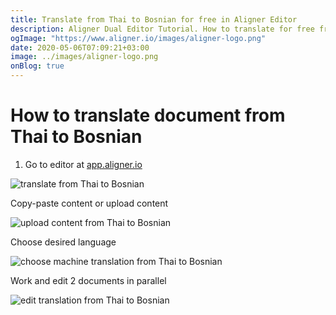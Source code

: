```yaml
---
title: Translate from Thai to Bosnian for free in Aligner Editor
description: Aligner Dual Editor Tutorial. How to translate for free from Thai to Bosnian. Aligner is multilingual document management platform. 
ogImage: "https://www.aligner.io/images/aligner-logo.png"
date: 2020-05-06T07:09:21+03:00
image: ../images/aligner-logo.png
onBlog: true
---
```


# How to translate document from Thai to Bosnian

1. Go to editor at [app.aligner.io](https://app.aligner.io "Aligner App web page")

![translate from Thai to Bosnian](../aligner-blank-editor.png "translate from Thai to Bosnian")

Copy-paste content or upload content

![upload content from Thai to Bosnian](../aligner-uploaded-document.png "upload content from Thai to Bosnian")

Choose desired language

![choose machine translation from Thai to Bosnian](../aligner-language-dropdown.png "choose machine translation from Thai to Bosnian")

Work and edit 2 documents in parallel

![edit translation from Thai to Bosnian](../aligner-double-sitded-editor.png "edit translation from Thai to Bosnian")


